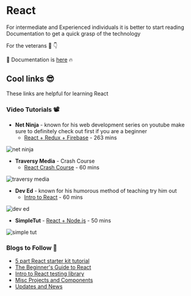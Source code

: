 # React 

For intermediate and Experienced individuals it is better to start reading Documentation to get a quick grasp of the technology 

For the veterans :bearded_person: 	:point_down:

📃 Documentation is [here](https://reactjs.org/docs/getting-started.html) :fire:

## Cool links 😎
These links are helpful for learning React

### Video Tutorials 📽

* **Net Ninja** - known for his web development series on youtube make sure to definitely check out first if you are a beginner
  * [React + Redux + Firebase](https://www.youtube.com/watch?v=Oi4v5uxTY5o&list=PL4cUxeGkcC9iWstfXntcj8f-dFZ4UtlN3) - 263 mins
  
![net ninja](https://github.com/tweetbrain/you/blob/main/docs/frontend/misc_images/netNinja.png?raw=true)

* **Traversy Media** - Crash Course
  * [React Crash Course](https://www.youtube.com/watch?v=sBws8MSXN7A) - 60 mins
  
![traversy media](https://github.com/tweetbrain/you/blob/main/docs/frontend/misc_images/TraversyMedia.png?raw=true)

* **Dev Ed** - known for his humorous method of teaching try him out
  * [Intro to React](https://www.youtube.com/watch?v=dGcsHMXbSOA) - 60 mins
  
![dev ed](https://github.com/tweetbrain/you/blob/main/docs/frontend/misc_images/DevEd.png?raw=true)
  
* **SimpleTut** - [React + Node.js](https://www.youtue.com/watch?v=nusgoj74a3Y) - 50 mins

![simple tut](https://github.com/tweetbrain/you/blob/main/docs/frontend/misc_images/simpleTut.png?raw=true)


### Blogs to Follow 📖

* [5 part React starter kit tutorial](https://blog.glitch.com/post/react-starter-kit)
* [The Beginner's Guide to React](https://egghead.io/courses/the-beginner-s-guide-to-react)
* [Intro to React testing library](https://kentcdodds.com/blog/introducing-the-react-testing-library)
* [Misc Projects and Components](https://overreacted.io/)
* [Updates and News](https://dev.to/)
